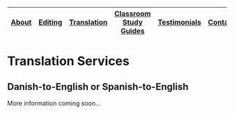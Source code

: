
|[About](index.md)|[Editing](editing.md)|[Translation](translation.md)|[Classroom Study Guides](education.md)|[Testimonials](testimonials.md)|[Contact](contact.md)|
|-----------------|---------------------|-----------------------------|--------------------------------------|-------------------------------|---------------------|



# Translation Services
## Danish-to-English or Spanish-to-English

More information coming soon...

